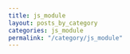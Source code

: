 ```yaml
---
title: js_module
layout: posts_by_category
categories: js_module
permalink: "/category/js_module"
---
```


